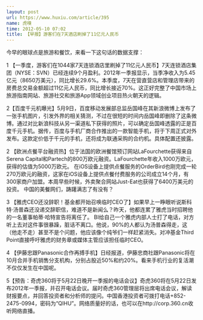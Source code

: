 ```yaml
---
layout: post
url: https://www.huxiu.com/article/395
name: 虎嗅
time: 2012-05-10 07:02
title: 【早报】游客们在7天酒店刷掉了11亿元人民币
---
```

今早的眼球点是旅游和餐饮，来看一下这句话的数据支撑：

1 【一季度，游客们在1044家7天连锁酒店里刷掉了11亿元人民币】7天连锁酒店集团（NYSE：SVN）已经连续9个月盈利。2012年一季报显示，当季净收入为5.45亿元（8650万美元），同比增长29.6%。本季度，7天在营直营店和管理店带来的房费总交易金额超过11亿元人民币，同比增长接近70%。这正好完整了中国市场上旅游指南网站、旅游社交和旅游App领域创业项目热火朝天的逻辑。

2【百度千元机曝光】5月9日，百度移动发展部总监岳国峰在其新浪微博上发布了一张手机图片，引发外界的相关猜测，不过在很短的时间内岳国峰即删除了这条微博。通过对比新浪科技从另一渠道私下获得的照片，可以确定岳国峰透露的正是百度千元手机。据传，百度与手机厂商合作推出的一款智能手机，将于下周正式对外发布。这款定价低于千元的手机，还将成为联通采购的合约机。具体配置还披露。

2 【欧洲点餐平台融资热】位于法国的欧洲餐馆预订网站LaFourchette获得来自Serena Capital和Partech的800万欧元融资。LaFourchette年收入1000万欧元，获得的估值为5000万欧元。 在iOS设备上提供点餐服务的OrderBird也刚完成一轮270万欧元的融资，这家在iOS设备上提供点餐付费服务的公司成立14个月，有300家商户加盟。本周早些时候，外卖聚合网站Just-Eat也获得了6400万美元的投资。 中国的美餐网们，踌躇满志了有没有？

3 【雅虎CEO还没辞职！基金都开始召唤临时CEO了】如果早上一睁眼听说斯科特·汤普森还没递交辞职信，难道不是新闻么？昨天，他都连累了雅虎当时招聘他的一名董事帕蒂·哈特宣告将离任了。 BI给自己一个雅虎内部人士打了电话，对方听上去对这件事很暴躁，脏话不离口。他说，90%的人都认为汤普森得走，这（他走不走）甚至不是个问题，他应该像个纯爷们一样赶紧消失。对冲基金Third Point直接呼吁雅虎的财务章或媒体主管应该担任临时CEO。

4 【伊藤忠跟Panasonic合作再搏手机】日经报道，伊藤忠商社跟Panasonic将在10月合并手机销售分支机构，分别占股近50%和约20%。看来手机行业的复活潮不仅仅发生在中国呢。

5【预告：奇虎360将于5月22日晚开一季报的电话会议】奇虎360将在5月22日发布2012年一季报，并召开电话会议。届时奇虎360管理层将出席电话会议，解读财报要点，并回答投资者和分析师的提问。中国香港投资者可拨打电话+852-2475-0994，密码为“QIHU”。网络质量好的话，也可以在http://corp.360.cn收听网络直播。

